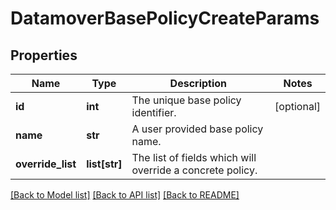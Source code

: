 # DatamoverBasePolicyCreateParams

## Properties
Name | Type | Description | Notes
------------ | ------------- | ------------- | -------------
**id** | **int** | The unique base policy identifier. | [optional] 
**name** | **str** | A user provided base policy name. | 
**override_list** | **list[str]** | The list of fields which will override a concrete policy. | 

[[Back to Model list]](../README.md#documentation-for-models) [[Back to API list]](../README.md#documentation-for-api-endpoints) [[Back to README]](../README.md)


